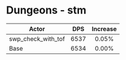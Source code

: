 # Dungeons - stm
| Actor | DPS | Increase |
|---|:---:|:---:|
|swp_check_with_tof|6537|0.05%|
|Base|6534|0.00%|
